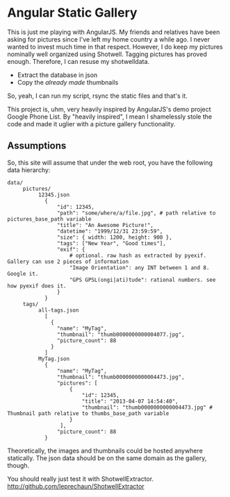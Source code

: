 Angular Static Gallery
======================

This is just me playing with AngularJS. My friends and relatives have been asking for pictures since I've left my home country a while ago. I never wanted to invest much time in that respect. However, I do keep my pictures nominally well organized using Shotwell. Tagging pictures has proved enough. Therefore, I can resuse my shotwelldata.

* Extract the database in json
* Copy the *already made* thumbnails

So, yeah, I can run my script, rsync the static files and that's it.

This project is, uhm, very heavily inspired by AngularJS's demo project Google Phone List. By "heavily inspired", I mean I shamelessly stole the code and made it uglier with a picture gallery functionality.


Assumptions
-----------

So, this site will assume that under the web root, you have the following data hierarchy:

    data/
         pictures/
              12345.json
                {
                    "id": 12345,
                    "path": "some/where/a/file.jpg", # path relative to pictures_base_path variable
                    "title": "An Awesome Picture!",
                    "datetime": "1999/12/31 23:59:59",
                    "size": { width: 1200, height: 900 },
                    "tags": ["New Year", "Good times"],
                    "exif": {
                        # optional. raw hash as extracted by pyexif. Gallery can use 2 pieces of information
                        "Image Orientation": any INT between 1 and 8. Google it.
                        "GPS GPSL(ongi|ati)tude": rational numbers. see how pyexif does it.
                    }
                }
         tags/
              all-tags.json
                [
                  {
                    "name": "MyTag", 
                    "thumbnail": "thumb0000000000004077.jpg", 
                    "picture_count": 88
                  }
                ]
              MyTag.json
                {
                    "name": "MyTag", 
                    "thumbnail": "thumb0000000000004473.jpg", 
                    "pictures": [
                        {
                            "id": 12345,
                            "title": "2013-04-07 14:54:40",
                            "thumbnail": "thumb0000000000004473.jpg" # Thumbnail path relative to thumbs_base_path variable
                        }
                     ],
                    "picture_count": 88
                }


Theoretically, the images and thumbnails could be hosted anywhere statically. The json data should be on the same domain as the gallery, though.

You should really just test it with ShotwellExtractor. http://github.com/leprechaun/ShotwellExtractor
